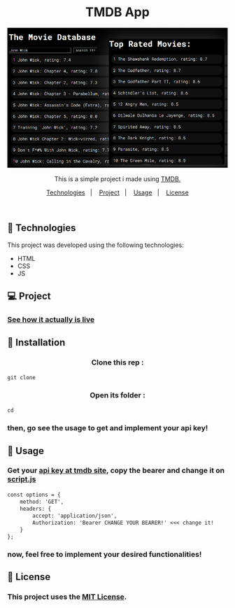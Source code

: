 <h1 align="center"> TMDB App </h1>

<p align="center">
  <img alt="" src="./src/assets/banner-readme.png">
</p>

<p align="center"> This is a simple project i made using <a href="https://developer.themoviedb.org/docs/getting-started" target="_blank" >TMDB.</a>  <br/>
</p>

<p align="center">
  <a href="#-technologies">Technologies</a>&nbsp;&nbsp;&nbsp;|&nbsp;&nbsp;&nbsp;
  <a href="#-project">Project</a>&nbsp;&nbsp;&nbsp;|&nbsp;&nbsp;&nbsp;
  <a href="#-usage">Usage</a>&nbsp;&nbsp;&nbsp;|&nbsp;&nbsp;&nbsp;
  <a href="#-license">License</a>
</p>

<br>

## 🚀 Technologies

This project was developed using the following technologies:

- HTML
- CSS
- JS

## 💻 Project

### [See how it actually is live]()

## 💾 Installation

<h3 align="center"> Clone this rep :</h3>

```
git clone 
```
<h3 align="center">  Open its folder :</h3>

```
cd 
```
### then, go see the usage to get and implement your api key!

## 🔖 Usage

### Get your [api key at tmdb site](https://developer.themoviedb.org/docs/getting-started), copy the bearer and change it on [script.js](./src/script.js)
```
const options = {
    method: 'GET',
    headers: {
        accept: 'application/json',
        Authorization: 'Bearer CHANGE YOUR BEARER!' <<< change it!
    }
};
```
### now, feel free to implement your desired functionalities!
## 📖 License
### This project uses the [MIT License](/MIT-LICENSE.txt).